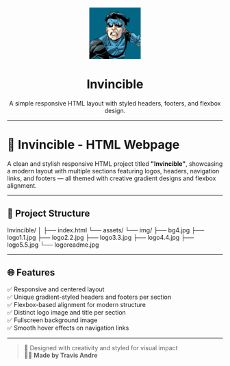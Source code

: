<p align="center">
  <img src="assets/img/logo1.1.jpg" alt="Invincible Logo" width="120"/>
</p>

<h1 align="center">Invincible</h1>

<p align="center">
  A simple responsive HTML layout with styled headers, footers, and flexbox design.
</p>

---

# 💪 Invincible - HTML Webpage

A clean and stylish responsive HTML project titled **"Invincible"**, showcasing a modern layout with multiple sections featuring logos, headers, navigation links, and footers — all themed with creative gradient designs and flexbox alignment.

---

## 📁 Project Structure

Invincible/
│
├── index.html
└── assets/
└── img/
├── bg4.jpg
├── logo1.1.jpg
├── logo2.2.jpg
├── logo3.3.jpg
├── logo4.4.jpg
├── logo5.5.jpg
└── logoreadme.jpg

---

## 🌐 Features

✅ Responsive and centered layout  
✅ Unique gradient-styled headers and footers per section  
✅ Flexbox-based alignment for modern structure  
✅ Distinct logo image and title per section  
✅ Fullscreen background image  
✅ Smooth hover effects on navigation links  

---

> 🎨 Designed with creativity and styled for visual impact  
> 🧑‍💻 **Made by Travis Andre**
